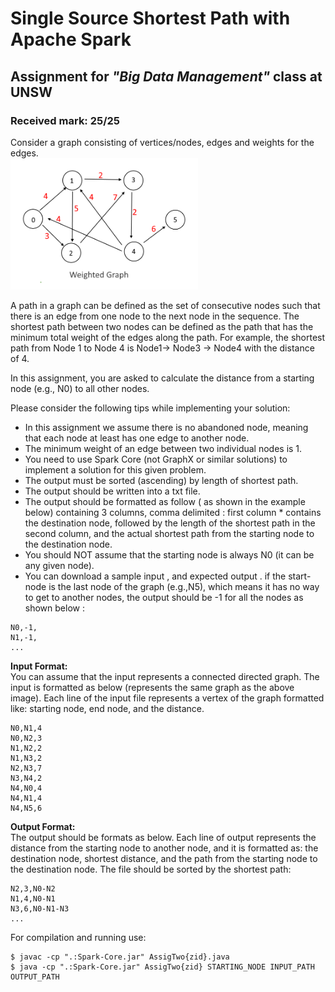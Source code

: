 # Single Source Shortest Path with Apache Spark
## Assignment for *"Big Data Management"* class at UNSW
### Received mark: 25/25

Consider a graph consisting of vertices/nodes, edges and weights for the edges.  
<img src="graph.png" alt="graph" width="300"/>

A path in a graph can be defined as the set of consecutive nodes such that there is an edge from one node to the next node in the sequence. The shortest path between two nodes can be defined as the path that has the minimum total weight of the edges along the path. For example, the shortest path from Node 1 to Node 4 is Node1-> Node3 -> Node4 with the distance of 4. 

In this assignment, you are asked to calculate the distance from a starting node (e.g., N0) to all other nodes.

Please consider the following tips while implementing your solution: 
* In this assignment we assume there is no abandoned node, meaning that each node at least has one edge to another node.
* The minimum weight of an edge between two individual nodes is 1.
* You need to use Spark Core (not GraphX or similar solutions) to implement a solution for this given problem.
* The output must be sorted (ascending) by length of shortest path.
* The output should be written into a txt file.
* The output should be formatted as follow ( as shown in the example below) containing 3 columns, comma delimited : first column * contains the destination node, followed by the length of the shortest path in the second column, and the actual shortest path from the starting node to the destination node.
* You should NOT assume that the starting node is always N0 (it can be any given node).
* You can download a sample input , and expected output .
if the start-node is the last node of the graph (e.g.,N5), which means it has no way to get to another nodes, the output should be -1 for all the nodes as shown below :
```
N0,-1,
N1,-1,
...
```

**Input Format:**  
You can assume that the input represents a connected directed graph. The input is formatted as below (represents the same graph as the above image). Each line of the input file represents a vertex of the graph formatted like: starting node, end node, and the distance.
```
N0,N1,4
N0,N2,3
N1,N2,2
N1,N3,2
N2,N3,7
N3,N4,2
N4,N0,4
N4,N1,4
N4,N5,6
```

**Output Format:**  
The output should be formats as below. Each line of output represents the distance from the starting node to another node, and it is formatted as: the destination node, shortest distance, and the path from the starting node to the destination node. The file should be sorted by the shortest path:
```
N2,3,N0-N2
N1,4,N0-N1
N3,6,N0-N1-N3
...
```

For compilation and running use:
```
$ javac -cp ".:Spark-Core.jar" AssigTwo{zid}.java 
$ java -cp ".:Spark-Core.jar" AssigTwo{zid} STARTING_NODE INPUT_PATH OUTPUT_PATH
```
